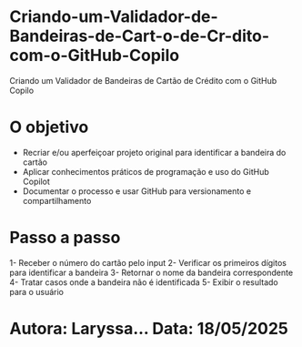 # Criando-um-Validador-de-Bandeiras-de-Cart-o-de-Cr-dito-com-o-GitHub-Copilo
Criando um Validador de Bandeiras de Cartão de Crédito com o GitHub Copilo

# O objetivo
 - Recriar e/ou aperfeiçoar projeto original para identificar a bandeira do cartão
 - Aplicar conhecimentos práticos de programação e uso do GitHub Copilot
 - Documentar o processo e usar GitHub para versionamento e compartilhamento

# Passo a passo
  1- Receber o número do cartão pelo input
  2- Verificar os primeiros dígitos para identificar a bandeira
  3- Retornar o nome da bandeira correspondente
  4- Tratar casos onde a bandeira não é identificada
  5- Exibir o resultado para o usuário

# Autora: Laryssa... Data: 18/05/2025
